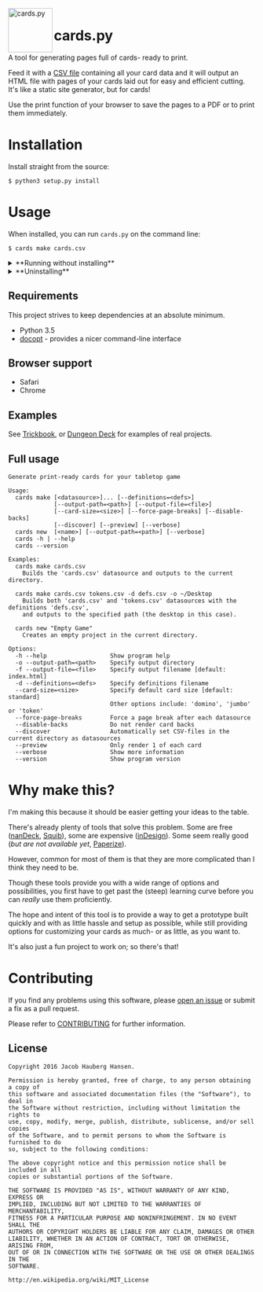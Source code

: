 <img width="90" src="https://cdn.rawgit.com/jhauberg/cards.py/master/logo.svg" alt="cards.py" align="left">

# cards.py

A tool for generating pages full of cards- ready to print.

Feed it with a [CSV file](example/love-letter/cards.csv) containing all your card data and it will output an HTML file with pages of your cards laid out for easy and efficient cutting. It's like a static site generator, but for cards!

Use the print function of your browser to save the pages to a PDF or to print them immediately.

# Installation

Install straight from the source:

    $ python3 setup.py install

# Usage

When installed, you can run `cards.py` on the command line:

    $ cards make cards.csv

<details>
  <summary>**Running without installing**</summary>

You can also run `cards.py` without installing it. However, in that case, you must execute the `cards` module as a script.

Assuming working directory is the root of the project, you go like this:

    $ python3 -m cards make cards.csv
</details>

<details>
  <summary>**Uninstalling**</summary>

If you wish to uninstall `cards.py` and make sure that you get rid of everything, you can run the installation again using the additional **--record** argument to save a list of all installed files:

    $ python3 setup.py install --record installed_files.txt

You can then go through all listed files and manually delete each one.
</details>

## Requirements

This project strives to keep dependencies at an absolute minimum.

  * Python 3.5
  * [docopt](https://github.com/docopt/docopt) - provides a nicer command-line interface

## Browser support

  * Safari
  * Chrome

## Examples

See [Trickbook](https://github.com/jhauberg/trickbook), or [Dungeon Deck](https://github.com/jhauberg/dungeon-deck) for examples of real projects.

## Full usage

```
Generate print-ready cards for your tabletop game

Usage:
  cards make [<datasource>]... [--definitions=<defs>]
             [--output-path=<path>] [--output-file=<file>]
             [--card-size=<size>] [--force-page-breaks] [--disable-backs]
             [--discover] [--preview] [--verbose]
  cards new  [<name>] [--output-path=<path>] [--verbose]
  cards -h | --help
  cards --version

Examples:
  cards make cards.csv
    Builds the 'cards.csv' datasource and outputs to the current directory.

  cards make cards.csv tokens.csv -d defs.csv -o ~/Desktop
    Builds both 'cards.csv' and 'tokens.csv' datasources with the definitions 'defs.csv',
    and outputs to the specified path (the desktop in this case).

  cards new "Empty Game"
    Creates an empty project in the current directory.

Options:
  -h --help                  Show program help
  -o --output-path=<path>    Specify output directory
  -f --output-file=<file>    Specify output filename [default: index.html]
  -d --definitions=<defs>    Specify definitions filename
  --card-size=<size>         Specify default card size [default: standard]
                             Other options include: 'domino', 'jumbo' or 'token'
  --force-page-breaks        Force a page break after each datasource
  --disable-backs            Do not render card backs
  --discover                 Automatically set CSV-files in the current directory as datasources
  --preview                  Only render 1 of each card
  --verbose                  Show more information
  --version                  Show program version
```

# Why make this?

I'm making this because it should be easier getting your ideas to the table.

There's already plenty of tools that solve this problem. Some are free ([nanDeck](http://www.nand.it/nandeck/), [Squib](https://github.com/andymeneely/squib)), some are expensive ([inDesign](http://www.adobe.com/InDesign)). Some seem really good (*but are not available yet*, [Paperize](http://paperize.io/beta)).

However, common for most of them is that they are more complicated than I think they need to be.

Though these tools provide you with a wide range of options and possibilities, you first have to get past the (steep) learning curve before you can *really* use them proficiently.

The hope and intent of this tool is to provide a way to get a prototype built quickly and with as little hassle and setup as possible, while still providing options for customizing your cards as much- or as little, as you want to.

It's also just a fun project to work on; so there's that!

# Contributing

If you find any problems using this software, please [open an issue](https://github.com/jhauberg/cards.py/issues/new) or submit a fix as a pull request.

Please refer to [CONTRIBUTING](CONTRIBUTING.md) for further information.

## License

    Copyright 2016 Jacob Hauberg Hansen.

    Permission is hereby granted, free of charge, to any person obtaining a copy of
    this software and associated documentation files (the "Software"), to deal in
    the Software without restriction, including without limitation the rights to
    use, copy, modify, merge, publish, distribute, sublicense, and/or sell copies
    of the Software, and to permit persons to whom the Software is furnished to do
    so, subject to the following conditions:

    The above copyright notice and this permission notice shall be included in all
    copies or substantial portions of the Software.

    THE SOFTWARE IS PROVIDED "AS IS", WITHOUT WARRANTY OF ANY KIND, EXPRESS OR
    IMPLIED, INCLUDING BUT NOT LIMITED TO THE WARRANTIES OF MERCHANTABILITY,
    FITNESS FOR A PARTICULAR PURPOSE AND NONINFRINGEMENT. IN NO EVENT SHALL THE
    AUTHORS OR COPYRIGHT HOLDERS BE LIABLE FOR ANY CLAIM, DAMAGES OR OTHER
    LIABILITY, WHETHER IN AN ACTION OF CONTRACT, TORT OR OTHERWISE, ARISING FROM,
    OUT OF OR IN CONNECTION WITH THE SOFTWARE OR THE USE OR OTHER DEALINGS IN THE
    SOFTWARE.

    http://en.wikipedia.org/wiki/MIT_License
